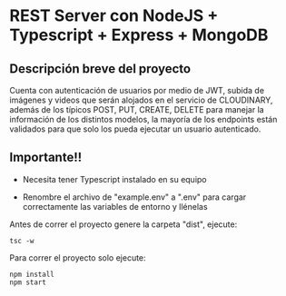 # REST Server con NodeJS + Typescript + Express + MongoDB

## Descripción breve del proyecto

Cuenta con autenticación de usuarios por medio de JWT, subida de imágenes y videos que serán alojados en el servicio de CLOUDINARY, además de los típicos POST, PUT, CREATE, DELETE para manejar la información de los distintos modelos, la mayoría de los endpoints están validados para que solo los pueda ejecutar un usuario autenticado.

## Importante!!

- Necesita tener Typescript instalado en su equipo

- Renombre el archivo de "example.env" a ".env" para cargar correctamente las variables de entorno y llénelas

Antes de correr el proyecto genere la carpeta "dist", ejecute:

```
tsc -w
```

Para correr el proyecto solo ejecute:

```
npm install
npm start
```
